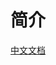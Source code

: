 #  简介







[中文文档](https://www.javajike.com/book/hutool/chapter1/a01987bb7f5cfeac4677e49460daf856.html)